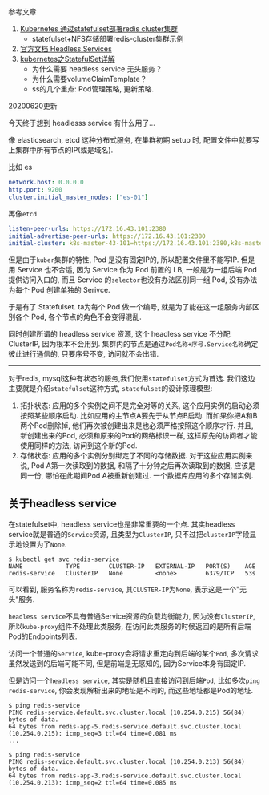 参考文章

1. [Kubernetes 通过statefulset部署redis cluster集群](https://www.cnblogs.com/kuku0223/p/10906003.html)
    - statefulset+NFS存储部署redis-cluster集群示例
2. [官方文档 Headless Services](https://kubernetes.io/docs/concepts/services-networking/service/#headless-services)
3. [kubernetes之StatefulSet详解](https://blog.51cto.com/newfly/2140004)
    - 为什么需要 headless service 无头服务？
    - 为什么需要volumeClaimTemplate？
    - ss的几个重点: Pod管理策略, 更新策略.

20200620更新

今天终于想到 headlesss service 有什么用了...

像 elasticsearch, etcd 这种分布式服务, 在集群初期 setup 时, 配置文件中就要写上集群中所有节点的IP(或是域名).

比如 es

```yaml
network.host: 0.0.0.0
http.port: 9200
cluster.initial_master_nodes: ["es-01"]
```

再像`etcd`

```yaml
listen-peer-urls: https://172.16.43.101:2380
initial-advertise-peer-urls: https://172.16.43.101:2380
initial-cluster: k8s-master-43-101=https://172.16.43.101:2380,k8s-master-43-102=https://172.16.43.102:2380,k8s-master-43-103=https://172.16.43.103:2380
```

但是由于`kuber`集群的特性, Pod 是没有固定IP的, 所以配置文件里不能写IP. 但是用 Service 也不合适, 因为 Service 作为 Pod 前置的 LB, 一般是为一组后端 Pod 提供访问入口的, 而且 Service 的`selector`也没有办法区别同一组 Pod, 没有办法为每个 Pod 创建单独的 Serivce.

于是有了 Statefulset. ta为每个 Pod 做一个编号, 就是为了能在这一组服务内部区别各个 Pod, 各个节点的角色不会变得混乱. 

同时创建所谓的 headless service 资源, 这个 headless service 不分配 ClusterIP, 因为根本不会用到. 集群内的节点是通过`Pod名称+序号.Service名称`确定彼此进行通信的, 只要序号不变, 访问就不会出错.

------

对于redis, mysql这种有状态的服务,我们使用`statefulset`方式为首选. 我们这边主要就是介绍`statefulset`这种方式, `statefulset`的设计原理模型:

1. 拓扑状态: 应用的多个实例之间不是完全对等的关系, 这个应用实例的启动必须按照某些顺序启动. 比如应用的主节点A要先于从节点B启动. 而如果你把A和B两个Pod删除掉, 他们再次被创建出来是也必须严格按照这个顺序才行. 并且, 新创建出来的Pod, 必须和原来的Pod的网络标识一样, 这样原先的访问者才能使用同样的方法, 访问到这个新的Pod. 
2. 存储状态: 应用的多个实例分别绑定了不同的存储数据. 对于这些应用实例来说, Pod A第一次读取到的数据, 和隔了十分钟之后再次读取到的数据, 应该是同一份, 哪怕在此期间Pod A被重新创建过. 一个数据库应用的多个存储实例.

## 关于headless service

在statefulset中, headless service也是非常重要的一个点. 其实headless service就是普通的`Service`资源, 且类型为`ClusterIP`, 只不过把`clusterIP`字段显示地设置为了`None`. 

```
$ kubectl get svc redis-service
NAME            TYPE        CLUSTER-IP   EXTERNAL-IP   PORT(S)    AGE
redis-service   ClusterIP   None         <none>        6379/TCP   53s
```

可以看到, 服务名称为`redis-service`, 其`CLUSTER-IP`为`None`, 表示这是一个"无头"服务.

`headless service`不具有普通Service资源的负载均衡能力, 因为没有`ClusterIP`, 所以`kube-proxy`组件不处理此类服务, 在访问此类服务的时候返回的是所有后端Pod的Endpoints列表.

访问一个普通的`Service`, kube-proxy会将请求重定向到后端的某个`Pod`, 多次请求虽然发送到的后端可能不同, 但是前端是无感知的, 因为Service本身有固定IP.

但是访问一个`headless service`, 其实是随机且直接访问到后端`Pod`, 比如多次`ping redis-service`, 你会发现解析出来的地址是不同的, 而这些地址都是Pod的地址.

```
$ ping redis-service
PING redis-service.default.svc.cluster.local (10.254.0.215) 56(84) bytes of data.
64 bytes from redis-app-5.redis-service.default.svc.cluster.local (10.254.0.215): icmp_seq=3 ttl=64 time=0.081 ms
...

$ ping redis-service
PING redis-service.default.svc.cluster.local (10.254.0.213) 56(84) bytes of data.
64 bytes from redis-app-3.redis-service.default.svc.cluster.local (10.254.0.213): icmp_seq=2 ttl=64 time=0.085 ms
```
